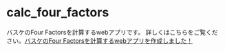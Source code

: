 # calc_four_factors
バスケのFour Factorsを計算するwebアプリです。
詳しくはこちらをご覧ください。[バスケのFour Factorsを計算するwebアプリを作成しました！](https://rnsr0371.boy.jp/2021/07/29/calc_four_factors/)
